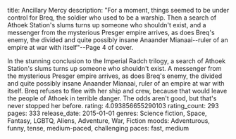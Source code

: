 title: Ancillary Mercy
description: "For a moment, things seemed to be under control for Breq, the soldier who used to be a warship. Then a search of Athoek Station's slums turns up someone who shouldn't exist, and a messenger from the mysterious Presger empire arrives, as does Breq's enemy, the divided and quite possibly insane Anaander Mianaai--ruler of an empire at war with itself"--Page 4 of cover.

In the stunning conclusion to the Imperial Radch trilogy, a search of Athoek Station's slums turns up someone who shouldn't exist. A messenger from the mysterious Presger empire arrives, as does Breq's enemy, the divided and quite possibly insane Anaander Mianaai, ruler of an empire at war with itself. Breq refuses to flee with her ship and crew, because that would leave the people of Athoek in terrible danger. The odds aren't good, but that's never stopped her before.
rating: 4.093856655290103
rating_count: 293
pages: 333
release_date: 2015-01-01
genres: Science fiction, Space, Fantasy, LGBTQ, Aliens, Adventure, War, Fiction
moods: Adventurous, funny, tense, medium-paced, challenging
paces: fast, medium